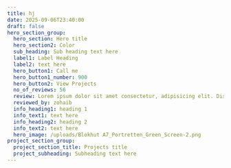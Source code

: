 ```yaml
---
title: hj
date: 2025-09-06T23:40:00
draft: false
hero_section_group:
  hero_section: Hero title
  hero_section2: Color
  sub_heading: Sub heading text here
  label1: Label Heading
  label2: text here
  hero_button1: Call me
  hero_button1_number: 900
  hero_button2: View Projects
  no_of_reviews: 56
  review: Lorem ipsum dolor sit amet consectetur, adipisicing elit. Distinctio repellendus non est odit, possimus fuga?
  reviewed_by: zohaib
  info_heading1: heading 1
  info_text1: text here
  info_heading2: heading 2
  info_text2: text here
  hero_image: /uploads/Blokhut A7_Portretten_Green_Screen-2.png
project_section_group:
  project_section_title: Projects title
  project_subheading: Subheading text here
---
```


